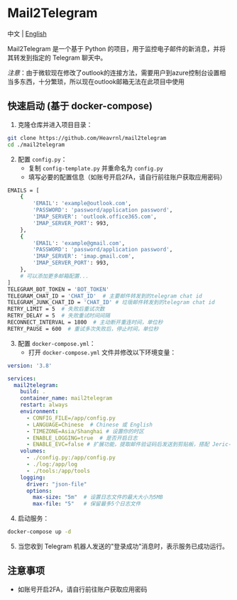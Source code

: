 # Mail2Telegram

中文 | [English](./README.md)

Mail2Telegram 是一个基于 Python 的项目，用于监控电子邮件的新消息，并将其转发到指定的 Telegram 聊天中。

*注意*：由于微软现在修改了outlook的连接方法，需要用户到azure控制台设置相当多东西，十分繁琐，所以现在outlook邮箱无法在此项目中使用

## 快速启动 (基于 docker-compose)

1. 克隆仓库并进入项目目录：

```bash
git clone https://github.com/Heavrnl/mail2telegram
cd ./mail2telegram
```

2. 配置 `config.py`：
   - 复制 `config-template.py` 并重命名为 `config.py`
   - 填写必要的配置信息（如账号开启2FA，请自行前往账户获取应用密码）

```bash
EMAILS = [
    {
        'EMAIL': 'example@outlook.com',
        'PASSWORD': 'password/application password',
        'IMAP_SERVER': 'outlook.office365.com',
        'IMAP_SERVER_PORT': 993,
    },
    {
        'EMAIL': 'example@gmail.com',
        'PASSWORD': 'password/application password',
        'IMAP_SERVER': 'imap.gmail.com',
        'IMAP_SERVER_PORT': 993,
    },
    # 可以添加更多邮箱配置... 
]
TELEGRAM_BOT_TOKEN = 'BOT_TOKEN'
TELEGRAM_CHAT_ID = 'CHAT_ID'  # 主要邮件转发到的telegram chat id
TELEGRAM_JUNK_CHAT_ID = 'CHAT_ID' # 垃圾邮件转发到的telegram chat id
RETRY_LIMIT = 5  # 失败后重试次数
RETRY_DELAY = 5  # 失败重试时间间隔 
RECONNECT_INTERVAL = 1800  # 主动断开重连时间，单位秒 
RETRY_PAUSE = 600  # 重试多次失败后，停止时间，单位秒 
```

3. 配置 `docker-compose.yml`：
   - 打开 `docker-compose.yml` 文件并修改以下环境变量：

```yaml
version: '3.8'

services:
  mail2telegram:
    build: .
    container_name: mail2telegram
    restart: always
    environment:
      - CONFIG_FILE=/app/config.py
      - LANGUAGE=Chinese  # Chinese 或 English
      - TIMEZONE=Asia/Shanghai # 设置你的时区
      - ENABLE_LOGGING=true  # 是否开启日志
      - ENABLE_EVC=false # 扩展功能，提取邮件验证码后发送到剪贴板，搭配 Jeric-X/SyncClipboard 使用, 在项目的tools/send_code.py配置
    volumes:
      - ./config.py:/app/config.py
      - ./log:/app/log
      - ./tools:/app/tools
    logging:
      driver: "json-file"
      options:
        max-size: "5m"  # 设置日志文件的最大大小为5MB
        max-file: "5"   # 保留最多5个日志文件
```

4. 启动服务：

```bash
docker-compose up -d
```

5. 当您收到 Telegram 机器人发送的"登录成功"消息时，表示服务已成功运行。


## 注意事项

- 如账号开启2FA，请自行前往账户获取应用密码

